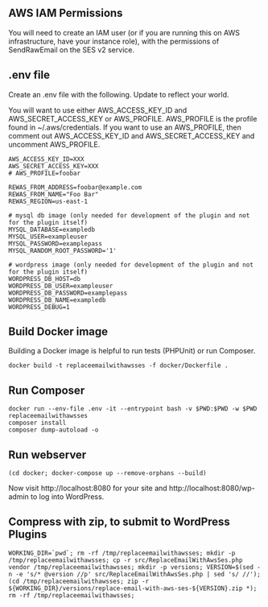 ## AWS IAM Permissions
You will need to create an IAM user (or if you are running this on AWS infrastructure, have your instance role), with the permissions of SendRawEmail on the SES v2 service.

## .env file
Create an .env file with the following. Update to reflect your world. 

You will want to use either AWS_ACCESS_KEY_ID and AWS_SECRET_ACCESS_KEY or AWS_PROFILE. AWS_PROFILE is the profile found in ~/.aws/credentials. If you want to use an AWS_PROFILE, then comment out  AWS_ACCESS_KEY_ID and AWS_SECRET_ACCESS_KEY and uncomment AWS_PROFILE.

```
AWS_ACCESS_KEY_ID=XXX
AWS_SECRET_ACCESS_KEY=XXX
# AWS_PROFILE=foobar

REWAS_FROM_ADDRESS=foobar@example.com
REWAS_FROM_NAME="Foo Bar"
REWAS_REGION=us-east-1

# mysql db image (only needed for development of the plugin and not for the plugin itself)
MYSQL_DATABASE=exampledb
MYSQL_USER=exampleuser
MYSQL_PASSWORD=examplepass
MYSQL_RANDOM_ROOT_PASSWORD='1'

# wordpress image (only needed for development of the plugin and not for the plugin itself)
WORDPRESS_DB_HOST=db
WORDPRESS_DB_USER=exampleuser
WORDPRESS_DB_PASSWORD=examplepass
WORDPRESS_DB_NAME=exampledb
WORDPRESS_DEBUG=1
```

## Build Docker image
Building a Docker image is helpful to run tests (PHPUnit) or run Composer.

```
docker build -t replaceemailwithawsses -f docker/Dockerfile .
```

## Run Composer
```
docker run --env-file .env -it --entrypoint bash -v $PWD:$PWD -w $PWD replaceemailwithawsses
composer install
composer dump-autoload -o
```

## Run webserver
```
(cd docker; docker-compose up --remove-orphans --build)
```
Now visit http://localhost:8080 for your site and http://localhost:8080/wp-admin to log into WordPress.

<!-- ## Run tests - [TODO]
```
docker run -e ABSPATH=/ --env-file .env -it --entrypoint bash -v $PWD:$PWD -w $PWD replaceemailwithawsses
./vendor/bin/phpunit tests/
```
-->

## Compress with zip, to submit to WordPress Plugins
```
WORKING_DIR=`pwd`; rm -rf /tmp/replaceemailwithawsses; mkdir -p /tmp/replaceemailwithawsses; cp -r src/ReplaceEmailWithAwsSes.php vendor /tmp/replaceemailwithawsses; mkdir -p versions; VERSION=$(sed -n -e 's/* @version //p' src/ReplaceEmailWithAwsSes.php | sed 's/ //'); (cd /tmp/replaceemailwithawsses; zip -r ${WORKING_DIR}/versions/replace-email-with-aws-ses-${VERSION}.zip *); rm -rf /tmp/replaceemailwithawsses;
```
